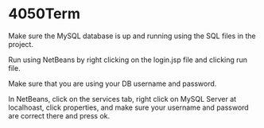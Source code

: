 # 4050Term

Make sure the MySQL database is up and running using the SQL files in the project. 

Run using NetBeans by right clicking on the login.jsp file and clicking run file.

Make sure that you are using your DB username and password.

In NetBeans, click on the services tab, right click on MySQL Server at localhoast, click properties, and make sure your username and password are correct there and press ok.
